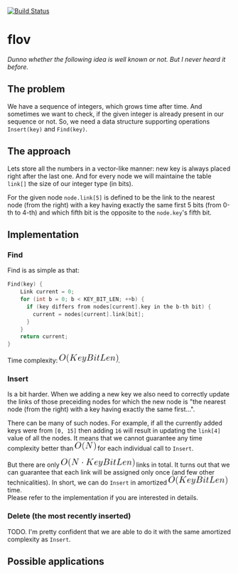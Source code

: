 [![Build Status](https://travis-ci.com/nickitat/flov.svg?branch=master)](https://travis-ci.com/nickitat/flov)

# flov
*Dunno whether the following idea is well known or not. But I never heard it before.*

## The problem
We have a sequence of integers, which grows time after time. And sometimes we want to check, if the given integer is already present in our sequence or not. So, we need a data structure supporting operations `Insert(key)` and `Find(key)`.

## The approach
Lets store all the numbers in a vector-like manner: new key is always placed right after the last one.
And for every node we will maintaine the table `link[]` the size of our integer type (in bits).

For the given node `node.link[5]` is defined to be the link to the nearest node (from the right) with a key having exactly the same first 5 bits (from 0-th to 4-th) and which fifth bit is the opposite to the `node.key`'s fifth bit.

## Implementation

### Find

Find is as simple as that:

```cpp
Find(key) {
    Link current = 0;
    for (int b = 0; b < KEY_BIT_LEN; ++b) {
      if (key differs from nodes[current].key in the b-th bit) {
        current = nodes[current].link[bit];
      }
    }
    return current;
}
```

Time complexity: <img src="docs/O(KeyBitLen).png" alt="alt text" height=20>.

### Insert

Is a bit harder. When we adding a new key we also need to correctly update the links of those preceiding nodes for which the new node is "the nearest node (from the right) with a key having exactly the same first...".

There can be many of such nodes. For example, if all the currently added keys were from `[0, 15]` then adding `16` will result in updating the `link[4]` value of all the nodes. It means that we cannot guarantee any time complexity better than
<img src="docs/O(N).png" alt="alt text" height=20>
for each individual call to `Insert`.

But there are only
<img src="docs/O(NKeyBitLen).png" alt="alt text" height=20>
links in total. It turns out that we can guarantee that each link will be assigned only once (and few other technicalities). In short, we can do `Insert` in amortized
<img src="docs/O(KeyBitLen).png" alt="alt text" height=20>
time.<br/>
Please refer to the implementation if you are interested in details.

### Delete (the most recently inserted)

TODO. I'm pretty confident that we are able to do it with the same amortized complexity as `Insert`.

## Possible applications




